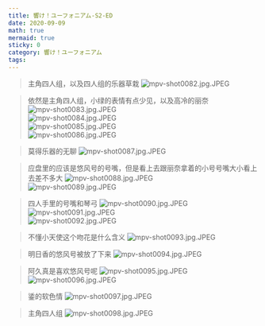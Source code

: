 ```yaml
---
title: 響け！ユーフォニアム-S2-ED
date: 2020-09-09
math: true
mermaid: true
sticky: 0
category: 響け！ユーフォニアム
tags:
---
```


> 主角四人组，以及四人组的乐器草栽
![mpv-shot0082.jpg.JPEG](https://filebed.cellargalaxy.workers.dev/blog/spirit/響け！ユーフォニアム/S2/ED/20200912/mpv-shot0082.jpg.JPEG)

> 依然是主角四人组，小绿的表情有点少见，以及高冷的丽奈
![mpv-shot0083.jpg.JPEG](https://filebed.cellargalaxy.workers.dev/blog/spirit/響け！ユーフォニアム/S2/ED/20200912/mpv-shot0083.jpg.JPEG)  
![mpv-shot0084.jpg.JPEG](https://filebed.cellargalaxy.workers.dev/blog/spirit/響け！ユーフォニアム/S2/ED/20200912/mpv-shot0084.jpg.JPEG)  
![mpv-shot0085.jpg.JPEG](https://filebed.cellargalaxy.workers.dev/blog/spirit/響け！ユーフォニアム/S2/ED/20200912/mpv-shot0085.jpg.JPEG)  
![mpv-shot0086.jpg.JPEG](https://filebed.cellargalaxy.workers.dev/blog/spirit/響け！ユーフォニアム/S2/ED/20200912/mpv-shot0086.jpg.JPEG)  

> 莫得乐器的无聊
![mpv-shot0087.jpg.JPEG](https://filebed.cellargalaxy.workers.dev/blog/spirit/響け！ユーフォニアム/S2/ED/20200912/mpv-shot0087.jpg.JPEG)  

> 应盘里的应该是悠风号的号嘴，但是看上去跟丽奈拿着的小号号嘴大小看上去差不多大
![mpv-shot0088.jpg.JPEG](https://filebed.cellargalaxy.workers.dev/blog/spirit/響け！ユーフォニアム/S2/ED/20200912/mpv-shot0088.jpg.JPEG)  
![mpv-shot0089.jpg.JPEG](https://filebed.cellargalaxy.workers.dev/blog/spirit/響け！ユーフォニアム/S2/ED/20200912/mpv-shot0089.jpg.JPEG)  

> 四人手里的号嘴和琴弓
![mpv-shot0090.jpg.JPEG](https://filebed.cellargalaxy.workers.dev/blog/spirit/響け！ユーフォニアム/S2/ED/20200912/mpv-shot0090.jpg.JPEG)  
![mpv-shot0091.jpg.JPEG](https://filebed.cellargalaxy.workers.dev/blog/spirit/響け！ユーフォニアム/S2/ED/20200912/mpv-shot0091.jpg.JPEG)  
![mpv-shot0092.jpg.JPEG](https://filebed.cellargalaxy.workers.dev/blog/spirit/響け！ユーフォニアム/S2/ED/20200912/mpv-shot0092.jpg.JPEG)  

> 不懂小天使这个吻花是什么含义
![mpv-shot0093.jpg.JPEG](https://filebed.cellargalaxy.workers.dev/blog/spirit/響け！ユーフォニアム/S2/ED/20200912/mpv-shot0093.jpg.JPEG)

> 明日香的悠风号被放了下来
![mpv-shot0094.jpg.JPEG](https://filebed.cellargalaxy.workers.dev/blog/spirit/響け！ユーフォニアム/S2/ED/20200912/mpv-shot0094.jpg.JPEG)

> 阿久真是喜欢悠风号呢
![mpv-shot0095.jpg.JPEG](https://filebed.cellargalaxy.workers.dev/blog/spirit/響け！ユーフォニアム/S2/ED/20200912/mpv-shot0095.jpg.JPEG)  
![mpv-shot0096.jpg.JPEG](https://filebed.cellargalaxy.workers.dev/blog/spirit/響け！ユーフォニアム/S2/ED/20200912/mpv-shot0096.jpg.JPEG)  

> 鋈的软色情
![mpv-shot0097.jpg.JPEG](https://filebed.cellargalaxy.workers.dev/blog/spirit/響け！ユーフォニアム/S2/ED/20200912/mpv-shot0097.jpg.JPEG)

> 主角四人组
![mpv-shot0098.jpg.JPEG](https://filebed.cellargalaxy.workers.dev/blog/spirit/響け！ユーフォニアム/S2/ED/20200912/mpv-shot0098.jpg.JPEG)